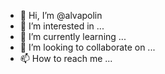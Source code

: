 - 👋 Hi, I’m @alvapolin
- 👀 I’m interested in ...
- 🌱 I’m currently learning ...
- 💞️ I’m looking to collaborate on ...
- 📫 How to reach me ...

<!---
alvapolin/alvapolin is a ✨ special ✨ repository because its `README.md` (this file) appears on your GitHub profile.
You can click the Preview link to take a look at your changes.
--->
